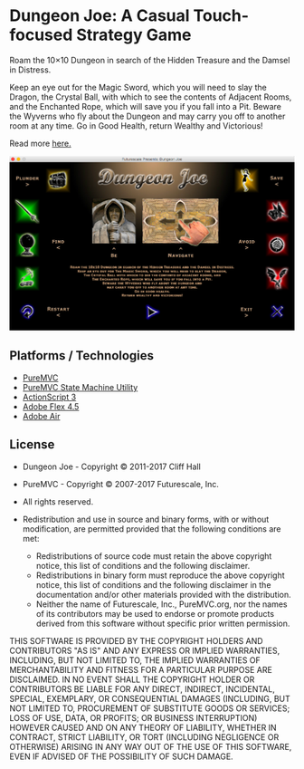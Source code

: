 # Dungeon Joe: A Casual Touch-focused Strategy Game

Roam the 10×10 Dungeon in search of the Hidden Treasure and the Damsel in Distress.

Keep an eye out for the Magic Sword, which you will need to slay the Dragon, the Crystal Ball, with which to see the contents of Adjacent Rooms, and the Enchanted Rope, which will save you if you fall into a Pit. Beware the Wyverns who fly about the Dungeon and may carry you off to another room at any time. Go in Good Health, return Wealthy and Victorious!

Read more [here.](http://futurescale.com/2011/01/08/dungeon-joe-a-casual-touch-focused-strategy-game/)

![Dungeon Joe](screenshot.png "Dungeon Joe")

## Platforms / Technologies
* [PureMVC](https://github.com/PureMVC/puremvc-as3-standard-framework/wiki)
* [PureMVC State Machine Utility](https://github.com/PureMVC/puremvc-as3-util-statemachine/wiki)
* [ActionScript 3](https://en.wikipedia.org/wiki/ActionScript) 
* [Adobe Flex 4.5](http://www.adobe.com/devnet/flex/articles/introducing-flex45sdk.html)
* [Adobe Air](http://www.adobe.com/products/air/faq.html)

## License
* Dungeon Joe - Copyright © 2011-2017 Cliff Hall 
* PureMVC - Copyright © 2007-2017 Futurescale, Inc.
* All rights reserved.

* Redistribution and use in source and binary forms, with or without modification, are permitted provided that the following conditions are met:

  * Redistributions of source code must retain the above copyright notice, this list of conditions and the following disclaimer.
  * Redistributions in binary form must reproduce the above copyright notice, this list of conditions and the following disclaimer in the documentation and/or other materials provided with the distribution.
  * Neither the name of Futurescale, Inc., PureMVC.org, nor the names of its contributors may be used to endorse or promote products derived from this software without specific prior written permission.

THIS SOFTWARE IS PROVIDED BY THE COPYRIGHT HOLDERS AND CONTRIBUTORS "AS IS" AND ANY EXPRESS OR IMPLIED WARRANTIES, INCLUDING, BUT NOT LIMITED TO, THE IMPLIED WARRANTIES OF MERCHANTABILITY AND FITNESS FOR A PARTICULAR PURPOSE ARE DISCLAIMED. IN NO EVENT SHALL THE COPYRIGHT HOLDER OR CONTRIBUTORS BE LIABLE FOR ANY DIRECT, INDIRECT, INCIDENTAL, SPECIAL, EXEMPLARY, OR CONSEQUENTIAL DAMAGES (INCLUDING, BUT NOT LIMITED TO, PROCUREMENT OF SUBSTITUTE GOODS OR SERVICES; LOSS OF USE, DATA, OR PROFITS; OR BUSINESS INTERRUPTION) HOWEVER CAUSED AND ON ANY THEORY OF LIABILITY, WHETHER IN CONTRACT, STRICT LIABILITY, OR TORT (INCLUDING NEGLIGENCE OR OTHERWISE) ARISING IN ANY WAY OUT OF THE USE OF THIS SOFTWARE, EVEN IF ADVISED OF THE POSSIBILITY OF SUCH DAMAGE.